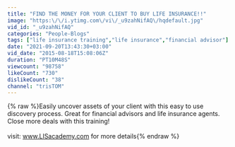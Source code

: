 ```yaml
---
title: "FIND THE MONEY FOR YOUR CLIENT TO BUY LIFE INSURANCE!!"
image: "https:\/\/i.ytimg.com\/vi\/_u9zahNifAQ\/hqdefault.jpg"
vid_id: "_u9zahNifAQ"
categories: "People-Blogs"
tags: ["life insurance training","life insurance","financial advisor"]
date: "2021-09-20T13:43:30+03:00"
vid_date: "2015-08-18T15:08:06Z"
duration: "PT10M48S"
viewcount: "98758"
likeCount: "730"
dislikeCount: "38"
channel: "trisTOM"
---
```

{% raw %}Easily uncover assets of your client with this easy to use discovery process. Great for financial advisors and life insurance agents. Close more deals with this training!<br /><br />visit:  www.LISacademy.com for more details{% endraw %}
